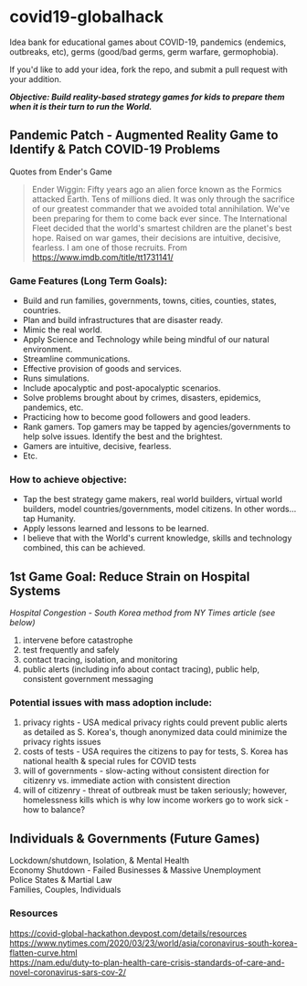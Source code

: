 # covid19-globalhack
Idea bank for educational games about COVID-19, pandemics (endemics, outbreaks, etc), germs (good/bad germs, germ warfare, germophobia). 

If you'd like to add your idea, fork the repo, and submit a pull request with your addition.  

***Objective: Build reality-based strategy games for kids to prepare them when it is their turn to run the World.***

## Pandemic Patch - Augmented Reality Game to Identify & Patch COVID-19 Problems

Quotes from Ender's Game

> Ender Wiggin: Fifty years ago an alien force known as the Formics attacked Earth. Tens of millions died. It was only through the sacrifice of our greatest commander that we avoided total annihilation. We've been preparing for them to come back ever since. The International Fleet decided that the world's smartest children are the planet's best hope. Raised on war games, their decisions are intuitive, decisive, fearless. I am one of those recruits.
> From <https://www.imdb.com/title/tt1731141/>

### Game Features (Long Term Goals):
- Build and run families, governments, towns, cities, counties, states, countries.
- Plan and build infrastructures that are disaster ready.
- Mimic the real world.
- Apply Science and Technology while being mindful of our natural environment.
- Streamline communications.
- Effective provision of goods and services.
- Runs simulations.
- Include apocalyptic and post-apocalyptic scenarios.
- Solve problems brought about by crimes, disasters, epidemics, pandemics, etc.
- Practicing how to become good followers and good leaders.
- Rank gamers. Top gamers may be tapped by agencies/governments to help solve issues. Identify the best and the brightest.
- Gamers are intuitive, decisive, fearless.
- Etc.

### How to achieve objective:
- Tap the best strategy game makers, real world builders, virtual world builders, model countries/governments, model citizens. In other words…tap Humanity.
- Apply lessons learned and lessons to be learned.
- I believe that with the World's current knowledge, skills and technology combined, this can be achieved.<br />



## 1st Game Goal: Reduce Strain on Hospital Systems
*Hospital Congestion - South Korea method from NY Times article (see below)*<br />
1. intervene before catastrophe<br />
2. test frequently and safely<br />
3. contact tracing, isolation, and monitoring<br />
4. public alerts (including info about contact tracing), public help, consistent government messaging 

### Potential issues with mass adoption include: 
1. privacy rights - USA medical privacy rights could prevent public alerts as detailed as S. Korea's, though anonymized data could minimize the privacy rights issues<br />
2. costs of tests - USA requires the citizens to pay for tests, S. Korea has national health & special rules for COVID tests<br />
3. will of governments - slow-acting without consistent direction for citizenry vs. immediate action with consistent direction<br />
4. will of citizenry - threat of outbreak must be taken seriously; however, homelessness kills which is why low income workers go to work sick - how to balance?<br />


## Individuals & Governments (Future Games)
Lockdown/shutdown, Isolation, & Mental Health<br />
Economy Shutdown - Failed Businesses & Massive Unemployment<br />
Police States & Martial Law<br />
Families, Couples, Individuals<br />


### Resources
https://covid-global-hackathon.devpost.com/details/resources<br />
https://www.nytimes.com/2020/03/23/world/asia/coronavirus-south-korea-flatten-curve.html<br />
https://nam.edu/duty-to-plan-health-care-crisis-standards-of-care-and-novel-coronavirus-sars-cov-2/<br />

